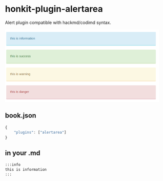 # honkit-plugin-alertarea

Alert plugin compatible with hackmd/codimd syntax.

![img](img.png)

## book.json

```js
{
    "plugins": ["alertarea"]
}
```

## in your .md

```
:::info
this is information
:::
```